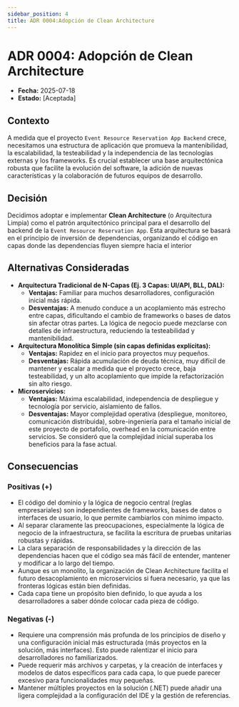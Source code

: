 ```yaml
---
sidebar_position: 4
title: ADR 0004:Adopción de Clean Architecture
---
```


# ADR 0004: Adopción de Clean Architecture

* **Fecha:** 2025-07-18
* **Estado:** [Aceptada]

## Contexto

A medida que el proyecto `Event Resource Reservation App Backend` crece, necesitamos una estructura de aplicación que promueva la mantenibilidad, la escalabilidad, la testeabilidad y la independencia de las tecnologías externas y los frameworks. Es crucial establecer una base arquitectónica robusta que facilite la evolución del software, la adición de nuevas características y la colaboración de futuros equipos de desarrollo.

## Decisión

Decidimos adoptar e implementar **Clean Architecture** (o Arquitectura Limpia) como el patrón arquitectónico principal para el desarrollo del backend de la `Event Resource Reservation App`. Esta arquitectura se basará en el principio de inversión de dependencias, organizando el código en capas donde las dependencias fluyen siempre hacia el interior

## Alternativas Consideradas

- **Arquitectura Tradicional de N-Capas (Ej. 3 Capas: UI/API, BLL, DAL):**
    - **Ventajas:** Familiar para muchos desarrolladores, configuración inicial más rápida.
    - **Desventajas:** A menudo conduce a un acoplamiento más estrecho entre capas, dificultando el cambio de frameworks o bases de datos sin afectar otras partes. La lógica de negocio puede mezclarse con detalles de infraestructura, reduciendo la testeabilidad y mantenibilidad.
- **Arquitectura Monolítica Simple (sin capas definidas explícitas):**
    - **Ventajas:** Rapidez en el inicio para proyectos muy pequeños.
    - **Desventajas:** Rápida acumulación de deuda técnica, muy difícil de mantener y escalar a medida que el proyecto crece, baja testeabilidad, y un alto acoplamiento que impide la refactorización sin alto riesgo.
- **Microservicios:**
    - **Ventajas:** Máxima escalabilidad, independencia de despliegue y tecnología por servicio, aislamiento de fallos.
    - **Desventajas:** Mayor complejidad operativa (despliegue, monitoreo, comunicación distribuida), sobre-ingeniería para el tamaño inicial de este proyecto de portafolio, overhead en la comunicación entre servicios. Se consideró que la complejidad inicial superaba los beneficios para la fase actual.

## Consecuencias

### Positivas (+)
* El código del dominio y la lógica de negocio central (reglas empresariales) son independientes de frameworks, bases de datos o interfaces de usuario, lo que permite cambiarlos con mínimo impacto.
*  Al separar claramente las preocupaciones, especialmente la lógica de negocio de la infraestructura, se facilita la escritura de pruebas unitarias robustas y rápidas.
* La clara separación de responsabilidades y la dirección de las dependencias hacen que el código sea más fácil de entender, mantener y modificar a lo largo del tiempo.
* Aunque es un monolito, la organización de Clean Architecture facilita el futuro desacoplamiento en microservicios si fuera necesario, ya que las fronteras lógicas están bien definidas.
* Cada capa tiene un propósito bien definido, lo que ayuda a los desarrolladores a saber dónde colocar cada pieza de código.

### Negativas (-)
* Requiere una comprensión más profunda de los principios de diseño y una configuración inicial más estructurada (más proyectos en la solución, más interfaces). Esto puede ralentizar el inicio para desarrolladores no familiarizados.
* Puede requerir más archivos y carpetas, y la creación de interfaces y modelos de datos específicos para cada capa, lo que puede parecer excesivo para funcionalidades muy pequeñas.
* Mantener múltiples proyectos en la solución (.NET) puede añadir una ligera complejidad a la configuración del IDE y la gestión de referencias.
